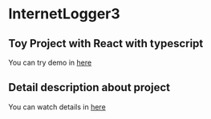 # InternetLogger3

## Toy Project with React with typescript
You can try demo in [here](https://hohuns.github.io/InternetLogger3/)

## Detail description about project
You can watch details in [here](https://www.notion.so/hohuns17/Website-implementation-InternetLogger-3-454d48eeb61b4c0e8b04fe49e325d0b1)
